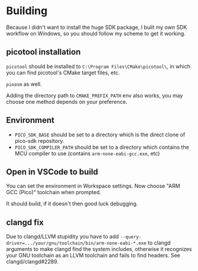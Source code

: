 

# Building

Because I didn't want to install the huge SDK package, I built my own SDK workflow on Windows, so you should follow my scheme to get it working.

## picotool installation

`picotool` should be installed to `C:\Program Files\CMake\picotool\`, in which you can find picotool's CMake target files, etc.

`pioasm` as well.

Adding the directory path to `CMAKE_PREFIX_PATH` env also works, you may choose one method depends on your preference.

## Environment

- `PICO_SDK_BASE` should be set to a directory which is the direct clone of pico-sdk repository.
- `PICO_SDK_COMPILER_PATH` should be set to a directory which contains the MCU compiler to use (contains `arm-none-eabi-gcc.exe`, etc)

## Open in VSCode to build

You can set the environment in Workspace settings. Now choose "ARM GCC (Pico)" toolchain when prompted.

It should build, if it doesn't then good luck debugging.

## clangd fix

Due to clangd/LLVM stupidity you have to add `--query-driver=.../your/gnu/toolchain/bin/arm-none-eabi-*.exe` to clangd arguments to make clangd find the system includes, otherwise it recognizes your GNU toolchain as an LLVM toolchain and fails to find headers. See clangd/clangd#2289.

